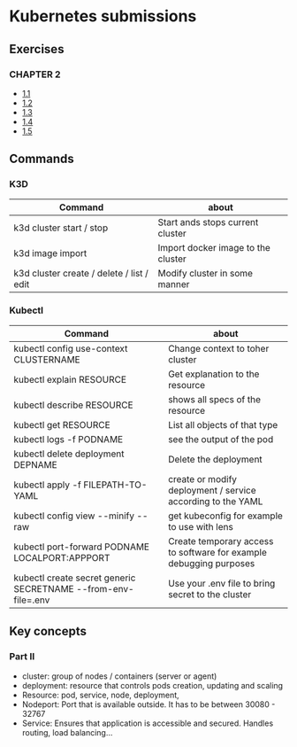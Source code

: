 # Kubernetes submissions

## Exercises

### CHAPTER 2
- [1.1](https://github.com/Jouchef/KubernetesSubmissions/tree/1.1/Log_output)
- [1.2](https://github.com/Jouchef/KubernetesSubmissions/tree/1.2/todo_app)
- [1.3](https://github.com/Jouchef/KubernetesSubmissions/tree/1.3/Log_output)
- [1.4](https://github.com/Jouchef/KubernetesSubmissions/tree/1.4/todo_app)
- [1.5](https://github.com/Jouchef/KubernetesSubmissions/tree/1.5/todo_app)



## Commands

### K3D
| Command | about |
| ------- | ----- |
| k3d cluster start / stop | Start ands stops current cluster | 
| k3d image import | Import docker image to the cluster |
| k3d cluster create / delete / list /  edit | Modify cluster in some manner |

### Kubectl
| Command | about |
| ------- | ----- |
| kubectl config use-context CLUSTERNAME | Change context to toher cluster |
| kubectl explain RESOURCE | Get explanation to the resource |
| kubectl describe RESOURCE | shows all specs of the resource |
| kubectl get RESOURCE | List all objects of that type |
| kubectl logs -f PODNAME | see the output of the pod |
| kubectl delete deployment DEPNAME | Delete the deployment |
| kubectl apply -f FILEPATH-TO-YAML | create or modify deployment / service according to the YAML |
| kubectl config view --minify --raw | get kubeconfig for example to use with lens |
| kubectl port-forward PODNAME LOCALPORT:APPPORT | Create temporary access to software for example debugging purposes |
|kubectl create secret generic SECRETNAME --from-env-file=.env | Use your .env file to bring secret to the cluster |






## Key concepts

### Part II

- cluster: group of nodes / containers (server or agent)
- deployment: resource that controls pods creation, updating and scaling
- Resource: pod, service, node, deployment, 
- Nodeport: Port that is available outside. It has to be between 30080 - 32767
- Service: Ensures that application is accessible and secured. Handles routing, load balancing... 